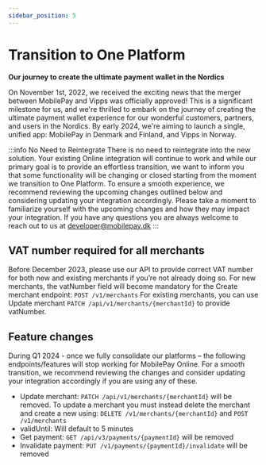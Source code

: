 ```yaml
---
sidebar_position: 5
---
```


# Transition to One Platform

**Our journey to create the ultimate payment wallet in the Nordics**

On November 1st, 2022, we received the exciting news that the merger between MobilePay and Vipps was officially approved! This is a significant milestone for us, and we're thrilled to embark on the journey of creating the ultimate payment wallet experience for our wonderful customers, partners, and users in the Nordics. By early 2024, we're aiming to launch a single, unified app: MobilePay in Denmark and Finland, and Vipps in Norway.

:::info No Need to Reintegrate
There is no need to reintegrate into the new solution. Your existing Online integration will continue to work and while our primary goal is to provide an effortless transition, we want to inform you that some functionality will be changing or closed starting from the moment we transition to One Platform. To ensure a smooth experience, we recommend reviewing the upcoming changes outlined below and considering updating your integration accordingly. 
Please take a moment to familiarize yourself with the upcoming changes and how they may impact your integration. If you have any questions you are always welcome to reach out to us at developer@mobilepay.dk 
:::

## VAT number required for all merchants

Before December 2023, please use our API to provide correct VAT number for both new and existing merchants if you’re not already doing so.
For new merchants, the vatNumber field will become mandatory for the Create merchant endpoint: `POST /v1/merchants`
For existing merchants, you can use Update merchant `PATCH /api/v1/merchants/{merchantId}` to provide vatNumber.


## Feature changes
During Q1 2024 - once we fully consolidate our platforms – the following endpoints/features will stop working for MobilePay Online.
For a smooth transition, we recommend reviewing the changes and consider updating your integration accordingly if you are using any of these.
* Update merchant:
`PATCH /api/v1/merchants/{merchantId}` will be removed. To update a merchant you must instead delete the merchant and create a new using: `DELETE /v1/merchants/{merchantId}` and `POST /v1/merchants`
* validUntil: Will default to 5 minutes
*	Get payment: `GET /api/v3/payments/{paymentId}` will be removed
*	Invalidate payment: `PUT /v1/payments/{paymentId}/invalidate` will be removed
